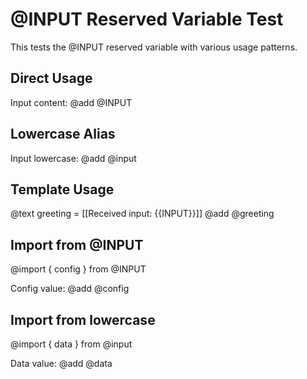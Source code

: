 # @INPUT Reserved Variable Test

This tests the @INPUT reserved variable with various usage patterns.

## Direct Usage
Input content: @add @INPUT

## Lowercase Alias
Input lowercase: @add @input

## Template Usage
@text greeting = [[Received input: {{INPUT}}]]
@add @greeting

## Import from @INPUT
@import { config } from @INPUT

Config value: @add @config

## Import from lowercase
@import { data } from @input

Data value: @add @data